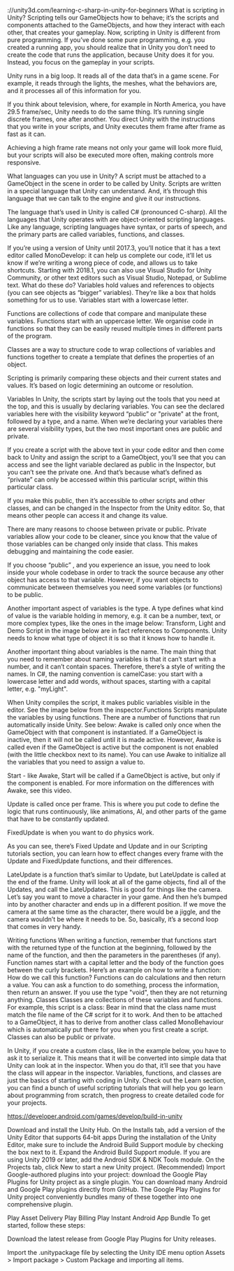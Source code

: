 ://unity3d.com/learning-c-sharp-in-unity-for-beginners
What is scripting in Unity?
Scripting tells our GameObjects how to behave; it’s the scripts and components attached to the GameObjects, and how they interact with each other, that creates your gameplay. Now, scripting in Unity is different from pure programming. If you’ve done some pure programming, e.g. you created a running app, you should realize that in Unity you don’t need to create the code that runs the application, because Unity does it for you. Instead, you focus on the gameplay in your scripts.

Unity runs in a big loop. It reads all of the data that’s in a game scene. For example, it reads through the lights, the meshes, what the behaviors are, and it processes all of this information for you.

If you think about television, where, for example in North America, you have 29.5 frame/sec, Unity needs to do the same thing. It’s running single discrete frames, one after another. You direct Unity with the instructions that you write in your scripts, and Unity executes them frame after frame as fast as it can.

Achieving a high frame rate means not only your game will look more fluid, but your scripts will also be executed more often, making controls more responsive.

What languages can you use in Unity?
A script must be attached to a GameObject in the scene in order to be called by Unity. Scripts are written in a special language that Unity can understand. And, it’s through this language that we can talk to the engine and give it our instructions.

The language that’s used in Unity is called C# (pronounced C-sharp). All the languages that Unity operates with are object-oriented scripting languages. Like any language, scripting languages have syntax, or parts of speech, and the primary parts are called variables, functions, and classes.

If you’re using a version of Unity until 2017.3, you’ll notice that it has a text editor called MonoDevelop: it can help us complete our code, it’ll let us know if we’re writing a wrong piece of code, and allows us to take shortcuts. Starting with 2018.1, you can also use Visual Studio for Unity Community, or other text editors such as Visual Studio, Notepad, or Sublime text.
What do these do?
Variables hold values and references to objects (you can see objects as “bigger” variables). They’re like a box that holds something for us to use. Variables start with a lowercase letter.

Functions are collections of code that compare and manipulate these variables. Functions start with an uppercase letter. We organise code in functions so that they can be easily reused multiple times in different parts of the program.

Classes are a way to structure code to wrap collections of variables and functions together to create a template that defines the properties of an object.

Scripting is primarily comparing these objects and their current states and values. It’s based on logic determining an outcome or resolution.

Variables
In Unity, the scripts start by laying out the tools that you need at the top, and this is usually by declaring variables. You can see the declared variables here with the visibility keyword “public” or "private" at the front, followed by a type, and a name.
When we’re declaring your variables there are several visibility types, but the two most important ones are public and private.

If you create a script with the above text in your code editor and then come back to Unity and assign the script to a GameObject, you’ll see that you can access and see the light variable declared as public in the Inspector, but you can’t see the private one. And that’s because what’s defined as “private” can only be accessed within this particular script, within this particular class.

If you make this public, then it’s accessible to other scripts and other classes, and can be changed in the Inspector from the Unity editor. So, that means other people can access it and change its value.

There are many reasons to choose between private or public. Private variables allow your code to be cleaner, since you know that the value of those variables can be changed only inside that class. This makes debugging and maintaining the code easier.

If you choose “public” , and you experience an issue, you need to look inside your whole codebase in order to track the source because any other object has access to that variable. However, if you want objects to communicate between themselves you need some variables (or functions) to be public.

Another important aspect of variables is the type. A type defines what kind of value is the variable holding in memory, e.g. it can be a number, text, or more complex types, like the ones in the image below: Transform, Light and Demo Script in the image below are in fact references to Components. Unity needs to know what type of object it is so that it knows how to handle it.

Another important thing about variables is the name. The main thing that you need to remember about naming variables is that it can’t start with a number, and it can’t contain spaces. Therefore, there’s a style of writing the names. In C#, the naming convention is camelCase: you start with a lowercase letter and add words, without spaces, starting with a capital letter, e.g. "myLight".

When Unity compiles the script, it makes public variables visible in the editor. See the image below from the inspector.Functions
Scripts manipulate the variables by using functions. There are a number of functions that run automatically inside Unity. See below:
Awake is called only once when the GameObject with that component is instantiated. If a GameObject is inactive, then it will not be called until it is made active. However, Awake is called even if the GameObject is active but the component is not enabled (with the little checkbox next to its name). You can use Awake to initialize all the variables that you need to assign a value to.

Start - like Awake, Start will be called if a GameObject is active, but only if the component is enabled. For more information on the differences with Awake, see this video.

Update is called once per frame. This is where you put code to define the logic that runs continuously, like animations, AI, and other parts of the game that have to be constantly updated.

FixedUpdate is when you want to do physics work.

As you can see, there’s Fixed Update and Update and in our Scripting tutorials section, you can learn how to effect changes every frame with the Update and FixedUpdate functions, and their differences.

LateUpdate is a function that’s similar to Update, but LateUpdate is called at the end of the frame. Unity will look at all of the game objects, find all of the Updates, and call the LateUpdates. This is good for things like the camera. Let’s say you want to move a character in your game. And then he’s bumped into by another character and ends up in a different position. If we move the camera at the same time as the character, there would be a jiggle, and the camera wouldn’t be where it needs to be. So, basically, it’s a second loop that comes in very handy.

Writing functions
When writing a function, remember that functions start with the returned type of the function at the beginning, followed by the name of the function, and then the parameters in the parentheses (if any). Function names start with a capital letter and the body of the function goes between the curly brackets. Here’s an example on how to write a function:
How do we call this function?
Functions can do calculations and then return a value. You can ask a function to do something, process the information, then return an answer. If you use the type "void", then they are not returning anything.
Classes
Classes are collections of these variables and functions. For example, this script is a class:
Bear in mind that the class name must match the file name of the C# script for it to work. And then to be attached to a GameObject, it has to derive from another class called MonoBehaviour which is automatically put there for you when you first create a script. Classes can also be public or private.

In Unity, if you create a custom class, like in the example below, you have to ask it to serialize it. This means that it will be converted into simple data that Unity can look at in the inspector. When you do that, it’ll see that you have the class will appear in the inspector.
Variables, functions, and classes are just the basics of starting with coding in Unity. Check out the Learn section, you can find a bunch of useful scripting tutorials that will help you go learn about programming from scratch, then progress to create detailed code for your projects.




https://developer.android.com/games/develop/build-in-unity

Download and install the Unity Hub.
On the Installs tab, add a version of the Unity Editor that supports 64-bit apps
During the installation of the Unity Editor, make sure to include the Android Build Support module by checking the box next to it.
Expand the Android Build Support module. If you are using Unity 2019 or later, add the Android SDK & NDK Tools module.
On the Projects tab, click New to start a new Unity project.
(Recommended) Import Google-authored plugins into your project: download the Google Play Plugins for Unity project as a single plugin.
You can download many Android and Google Play plugins directly from GitHub. The Google Play Plugins for Unity project conveniently bundles many of these together into one comprehensive plugin.

Play Asset Delivery
Play Billing
Play Instant
Android App Bundle
To get started, follow these steps:

Download the latest release from Google Play Plugins for Unity releases.

Import the .unitypackage file by selecting the Unity IDE menu option Assets > Import package > Custom Package and importing all items.


